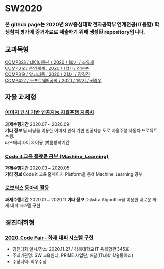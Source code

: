 # SW2020  

### 본 github page는 2020년 SW중심대학 전자공학부 연계전공(IT융합) 학생참여 평가에 증거자료로 제출하기 위해 생성된 repository입니다.

## 교과목형   
[COMP323 / 데이터통신 / 2020 / 1학기 / 조유제](https://github.com/yundj4408/2020_1_Data_Communication)    
[COMP312 / 운영체제 / 2020 / 1학기 / 강순주](https://github.com/yundj4408/2020_1_Operating_System)   
[COMP319 / 알고리즘 / 2020 / 2학기 / 장길진](https://github.com/yundj4408/2020_2_Algorithm)   
[COMP422 / 소프트웨어공학 / 2020 / 1학기 / 권영우](https://github.com/yundj4408/Heros)  


## 자율 과제형  

### [이미지 인식 기반 인공지능 자율주행 자동차](https://github.com/yundj4408/Hustar-HAI)  
**과제수행기간** 2020.07 ~ 2020.09    
**기타 정보** 딥 러닝을 이용한 이미지 인식 기반 인공지능 도로 자율주행 자동차 프로젝트 수행.  
라즈베리 파이 3 이용 (여름방학기간)    

### [Code it 교육 플랫폼 공부 (Machine_Learning)](https://github.com/yundj4408/HowToGit_Machine_Learning)  
**과제수행기간** 2020.03 ~ 2020.05  
**기타 정보** Code it 교육 홈페이지 Platform을 통해 Machine_Learning 공부

### [로보틱스 동아리 활동](https://github.com/yundj4408/robotics/tree/master)
**과제수행기간** 2020.01 ~ 2020.11
**기타 정보** Dijkstra Algorithm을 이용한 새로운 화재 대피 시스템 구현

## 경진대회형

### [2020_Code Fair - 화재 대피 시스템 구현](https://github.com/yundj4408/KNU-Codefair)
- 경진대회 일시/장소: 2020.11.27 / 경북대학교 IT 융복합관 345호
- 주최기관명: SW 교육센터, PRIME 사업단, 해달(IT대학 학술동아리)
- 수상내역: 최우수상



